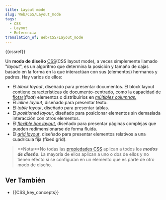 ```yaml
---
title: Layout mode
slug: Web/CSS/Layout_mode
tags:
  - CSS
  - Layout
  - Referencia
translation_of: Web/CSS/Layout_mode
---
```

{{cssref}}

Un **modo de diseño** [CSS](/es/docs/Web/CSS)(CSS layout mode), a veces simplemente llamado "_layout_", es un algoritmo que determina la posición y tamaño de cajas basado en la forma en la que interactúan con sus (elementos) hermanos y padres. Hay varios de ellos:

- El _block layout_, diseñado para presentar documentos. El block layout contiene características de documento-centrado, como la capacidad de [flotar](/es/docs/Web/CSS/float)(_float_) elementos o distribuirlos en _[múltiples columnas.](/es/docs/Columnas_con_CSS-3)_
- El _inline layout,_ diseñado para presentar texto.
- El _table layout_, diseñado para presentar tablas.
- El _positioned layout_, diseñado para posicionar elementos sin demasiada interacción con otros elementos.
- El _[flexible box layout](/es/docs/Web/CSS/CSS_Flexible_Box_Layout/Conceptos_Basicos_de_Flexbox)_, diseñado para presentar páginas complejas que pueden redimensionarse de forma fluida.
- El _[grid layout](/es/docs/Web/CSS/CSS_Grid_Layout)_, diseñado para presentar elementos relativos a una cuadrícula fija (fixed grid).

> **Nota:**No todas las [propiedades CSS](/es/docs/Web/CSS/Referencia_CSS) aplican a todos los _**modos de diseño**_. La mayoría de ellos aplican a uno o dos de ellos y no tienen efecto si se configuran en un elemento que es parte de otro modo de diseño.

## Ver También

- {{CSS_key_concepts}}
